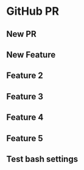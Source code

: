 # GitHub PR

## New PR

## New Feature

## Feature 2

## Feature 3

## Feature 4

## Feature 5

## Test bash settings